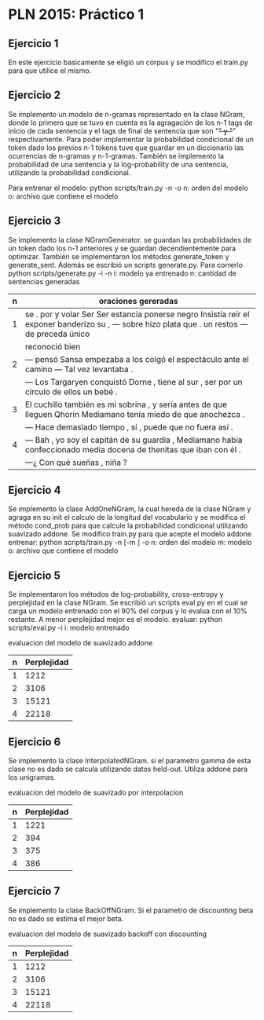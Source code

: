PLN 2015: Práctico 1
================================================


Ejercicio 1
-----------

En este ejercicio basicamente se eligió un corpus y se modifico el train.py para
que utilice el mismo.

Ejercicio 2
-----------

Se implemento un modelo de n-gramas representado en la clase NGram, donde lo primero que se tuvo en cuenta
es la agragación de los n-1 tags de inicio de cada sentencia y el tags de final de sentencia que son "<s>"
y "</s>" respectivamente.
Para poder implementar la probabilidad condicional de un token dado los previos n-1 tokens tuve que guardar
en un diccionario las ocurrencias de n-gramas y n-1-gramas.
También se implemento la probabilidad de una sentencia y la log-probability de una sentencia, utilizando la
probabilidad condicional.

Para entrenar el modelo: python scripts/train.py -n <n> -o <file> 
n: orden del modelo
o: archivo que contiene el modelo

Ejercicio 3
-----------

Se implemento la clase NGramGenerator. se guardan las probabilidades de un token dado los n-1 anteriores y
se guardan decendientemente para optimizar.
También se implementaron los métodos generate_token y generate_sent.
Además se escribió un scripts generate.py. Para correrlo python scripts/generate.py -i <file> -n <n>
i: modelo ya entrenado
n: cantidad de sentencias generadas

| n | oraciones gereradas                                                                                                                             |
|---|-------------------------------------------------------------------------------------------------------------------------------------------------|
| 1 | se . por y volar Ser Ser estancia ponerse negro Insistía reír el exponer banderizo su , — sobre hizo plata que . un restos — de preceda único |
|   | reconoció bien                                                                                                                                  |
| 2 | — pensó Sansa empezaba a los colgó el espectáculo ante el camino — Tal vez levantaba .                                                          |
|   | — Los Targaryen conquistó Dorne , tiene al sur , ser por un círculo de ellos un bebé .                                                          |
| 3 | El cuchillo también es mi sobrina , y sería antes de que lleguen Qhorin Mediamano tenía miedo de que anochezca .                        |
|   | — Hace demasiado tiempo , sí , puede que no fuera así .                                                                                         |
| 4 | — Bah , yo soy el capitán de su guardia , Mediamano había confeccionado media docena de thenitas que iban con él .                               |
|   | —¿ Con qué sueñas , niña ?                                                                                                                      |


Ejercicio 4
-----------

Se implemento la clase AddOneNGram, la cual hereda de la clase NGram y agraga en su init el calculo de la longitud
del vocabulario y se modifica el método cond_prob para que calcule la probabilidad condicional utilizando
suavizado addone.
Se modifico train.py para que acepte el modelo addone
entrenar: python scripts/train.py -n <n> [-m <model>] -o <file> 
n: orden del modelo
m: modelo
o: archivo que contiene el modelo


Ejercicio 5
-----------

Se implementaron los métodos de log-probability, cross-entropy y perplejidad en la clase NGram.
Se escribió un scripts eval.py en el cual se carga un modelo entrenado con el 90% del corpus y lo evalua con el 10%
restante. A menor perplejidad mejor es el modelo.
evaluar: python scripts/eval.py -i <file>
i: modelo entrenado

evaluacion del modelo de suavizado addone

| n | Perplejidad |
|---|-------------|
| 1 | 1212        |
| 2 | 3106        |
| 3 | 15121       |
| 4 | 22118       |


Ejercicio 6
-----------

Se implemento la clase InterpolatedNGram. si el parametro gamma de esta clase no es dado se calcula utilizando
datos held-out. Utiliza addone para los unigramas.

evaluacion del modelo de suavizado por interpolacion

| n | Perplejidad |
|---|-------------|
| 1 | 1221        |
| 2 | 394         |
| 3 | 375         |
| 4 | 386         |

Ejercicio 7
-----------
Se implemento la clase BackOffNGram. Si el parametro de discounting beta no es dado se estima el mejor beta.

evaluacion del modelo de suavizado backoff con discounting

| n | Perplejidad |
|---|-------------|
| 1 | 1212        |
| 2 | 3106        |
| 3 | 15121       |
| 4 | 22118       |
